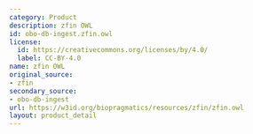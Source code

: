 ```yaml
---
category: Product
description: zfin OWL
id: obo-db-ingest.zfin.owl
license:
  id: https://creativecommons.org/licenses/by/4.0/
  label: CC-BY-4.0
name: zfin OWL
original_source:
- zfin
secondary_source:
- obo-db-ingest
url: https://w3id.org/biopragmatics/resources/zfin/zfin.owl
layout: product_detail
---
```

